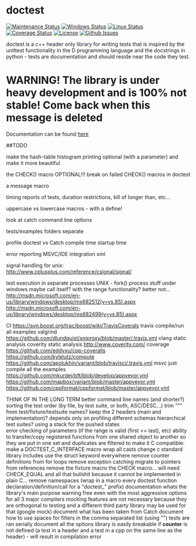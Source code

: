 doctest
=======
[![Maintenance Status](http://stillmaintained.com/onqtam/doctest.png)](http://stillmaintained.com/onqtam/doctest)
[![Windows Status](http://img.shields.io/appveyor/ci/onqtam/doctest.svg?branch=master)](https://ci.appveyor.com/project/onqtam/doctest)
[![Linux Status](https://travis-ci.org/onqtam/doctest.svg?branch=master)](https://travis-ci.org/onqtam/doctest)
[![Coverage Status](https://coveralls.io/repos/onqtam/doctest/badge.png)](https://coveralls.io/r/onqtam/doctest)
[![License](http://img.shields.io/badge/license-MIT-blue.svg)](http://opensource.org/licenses/MIT)
[![Github Issues](https://img.shields.io/github/issues/onqtam/doctest.svg)](http://github.com/onqtam/doctest/issues)

doctest is a c++ header only library for writing tests that is inspired by the unittest functionality in the D programming language and the docstrings in python - tests are documentation and should reside near the code they test.

WARNING! The library is under heavy development and is 100% not stable! Come back when this message is deleted
==============================================================================================================

Documentation can be found [here](doc/index.md)


##TODO

make the hash-table histogram printing optional (with a parameter) and make it more beautiful

the CHECK() macro
    OPTIONAL!!! break on failed CHECK() macros in doctest

a message macro

timing reports of tests, duration restrictions, kill of longer than, etc...

uppercase vs lowercase macros - with a define!

look at catch command line options

tests/examples folders separate

profile doctest vs Catch
    compile time
    startup time

error reporting
    MSVC/IDE integration
    xml

signal handling for unix: http://www.cplusplus.com/reference/csignal/signal/

test execution in separate processes
    UNIX - fork()
    process stuff under windows
        maybe call itself? with the range functionality? better not...
        http://msdn.microsoft.com/en-us/library/windows/desktop/ms682512(v=vs.85).aspx
        http://msdn.microsoft.com/en-us/library/windows/desktop/ms682499(v=vs.85).aspx

CI
    https://svn.boost.org/trac/boost/wiki/TravisCoverals
    travis
        compile/run all examples
        valgrind
            https://github.com/dlundquist/sniproxy/blob/master/.travis.yml
        clang static analysis
        coverity static analysis http://www.coverity.com/
        coverage
            https://github.com/eddyxu/cpp-coveralls
            https://github.com/kylelutz/compute
            https://github.com/apolukhin/variant/blob/travisci/.travis.yml
    msvc
        just compile all the examples
        https://github.com/mkurdej/bft/blob/develop/appveyor.yml
        https://github.com/mapbox/variant/blob/master/appveyor.yml
        https://github.com/cppformat/cppformat/blob/master/appveyor.yml

THINK OF IN THE LONG TERM
    better command line names (and shorter?)
    sorting the test order (by file, by test suite, or both, ASC/DESC...)
    trim "\"" from test/fixture/testsuite names?
    keep the 2 headers (main and implementation)?
        depends only on profiling different schemas
    hierarchical test suites? using a stack for the pushed states    
    error checking of parameters (if the range is valid (first <= last), etc)
    ability to transfer/copy registered functions from one shared object to another so they are put in one set and duplicates are filtered
    to make it C compatible:
        make a DOCTEST_C_INTERFACE macro
        wrap all casts
        change c standard library includes
        use the struct keyword everywhere
        remove counter definitions from for loops
        remove exception catching
        migrate to pointers from references
        remove the fixture macro
        the CHECK macro... will need CHECK_EQUAL and all that bullshit because it cannot be implemented in plain C...
        remove namespaces (wrap in a macro every doctest function declaration/definition/call for a "doctest_" prefix)
    documentation
        whats the library's main purpose
        warning free even with the most aggressive options for all 3 major compilers
        mocking features are not necessary because they are orthogonal to testing and a different third party library may be used for that (google mock)
        document what has been taken from Catch
        document how to use spaces for filters in the comma separated list (using "")
        tests are ran serially
        document all the options
        library is easily breakable if __counter__ is not defined (a test in a header and a test in a cpp on the same line as the header) - will result in compilation error
